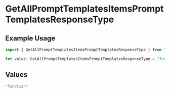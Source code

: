 # GetAllPromptTemplatesItemsPromptTemplatesResponseType

## Example Usage

```typescript
import { GetAllPromptTemplatesItemsPromptTemplatesResponseType } from "orq-poc-typescript-multi-env-version/models/operations";

let value: GetAllPromptTemplatesItemsPromptTemplatesResponseType = "function";
```

## Values

```typescript
"function"
```
